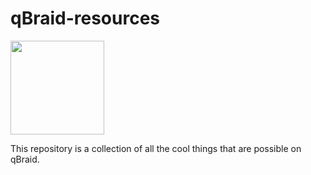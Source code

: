 # qBraid-resources

[<img src="https://qbraid-static.s3.amazonaws.com/logos/Launch_on_qBraid_white.png" width="150">](https://account.qbraid.com?gitHubUrl=https://github.com/kanavsetia/qBraid-resources.git)

This repository is a collection of all the cool things that are possible on qBraid.
